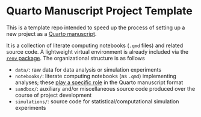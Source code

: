 # Quarto Manuscript Project Template

This is a template repo intended to speed up the process of setting up a new
project as a [Quarto manuscript](https://quarto.org/docs/manuscripts/).

It is a collection of literate computing notebooks (`.qmd` files) and related
source code. A lightweight virtual environment is already included via the
[`renv` package](https://rstudio.github.io/renv/articles/renv.html). The
organizational structure is as follows

* `data/`: raw data for data analysis or simulation experiments
* `notebooks/`: literate computing notebooks (as `.qmd`) implementing analyses;
   these [play a specific role](https://quarto.org/docs/manuscripts/#notebooks)
   in the Quarto manuscript format
* `sandbox/`: auxiliary and/or miscellaneous source code produced over the
  course of project development
* `simulations/`: source code for statistical/computational simulation
  experiments
